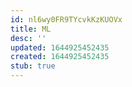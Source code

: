 ```yaml
---
id: nl6wy0FR9TYcvkKzKUOVx
title: ML
desc: ''
updated: 1644925452435
created: 1644925452435
stub: true
---
```


